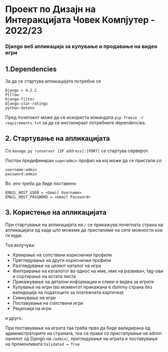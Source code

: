 # Проект по Дизајн на Интеракцијата Човек Компјутер - 2022/23 

### Django веб апликација за купување и продавање на видео игри ####


## 1.Dependencies
За да се стартува апликацијата потребни се 

`Django > 4.2.2`<br>
`Pillow`<br>
`Django-filter`<br>
`Django-star-ratings`<br>
`python-dotenv`

Пред почетокот може да се искористи командата `pip freeze -r requirements.txt` за да се инсталираат потребните dependencies.

## 2. Стартување на апликацијата ##
Со `manage.py runserver [IP address]:[PORT]` се стартува серверот. <br>

Постои предефиниран `superadmin` профил на кој може да се пристапи со 

`username:admin` <br>
`password:admin`

Во .env треба да биде поставено

`EMAIL_HOST_USER = <Gmail Username>`<br>
`EMAIL_HOST_PASSWORD = <Gmail Password>` 


## 3. Користење на апликацијата ##

При стартување на апликацијата на `/` се прикажува почетната страна на апликацијата од каде што можеме да пристапиме на сите можности кои ги нуди.

Тоа вклучува:
* Креирање на сопствени кориснички профили
* Прегледување на други кориснички профили
* Разгледување на целиот каталог на игри
* Филтрирање на каталогот во однос на име, име на развивач, tag-ови и сортирање на истата листа
* Прикажување на детални информации и слики и видеа за игрите
* Купување на игри (во моментот прикажана е dummy страна без валидација на податоците за платежната картичка)
* Симнување на игри
* Поставување на сопствени игри
* Рецензија на игри

и друго.

При поставување на играта таа треба прво да биде валидирана од администраторите на страната, тоа се прави со пристапување на admin панелот од Django на `/admin/`, прегледување на играта и поставување на променливата `Validated = True`


